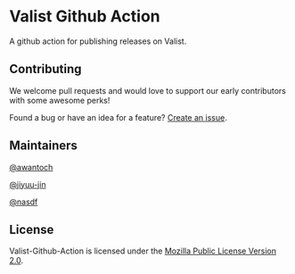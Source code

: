 # Valist Github Action

A github action for publishing releases on Valist.

## Contributing

We welcome pull requests and would love to support our early contributors with some awesome perks!

Found a bug or have an idea for a feature? [Create an issue](https://github.com/valist-io/registry/issues/new).

## Maintainers

[@awantoch](https://github.com/awantoch)

[@jiyuu-jin](https://github.com/jiyuu-jin)

[@nasdf](https://github.com/nasdf)

## License

Valist-Github-Action is licensed under the [Mozilla Public License Version 2.0](https://www.mozilla.org/en-US/MPL/2.0/).
